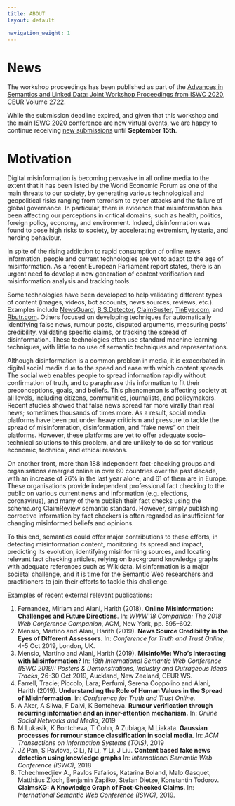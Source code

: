 ```yaml
---
title: ABOUT
layout: default

navigation_weight: 1
---
```


# News

The workshop proceedings has been published as part of the [Advances in Semantics and Linked Data: Joint Workshop Proceedings from ISWC 2020](http://ceur-ws.org/Vol-2722/), CEUR Volume 2722.

While the submission deadline expired, and given that this workshop and the main [ISWC 2020 conference](https://iswc2020.semanticweb.org/) are now virtual events, we are happy to continue receiving [new submissions](https://www.easychair.org/conferences/?conf=semiform2020) until **September 15th**. 

# Motivation

Digital misinformation is becoming pervasive in all online media to the extent that it has been listed by the World Economic Forum as one of the main threats to our society, by generating various technological and geopolitical risks ranging from terrorism to cyber attacks and the failure of global governance. In particular, there is evidence that misinformation has been affecting our perceptions in critical domains, such as health, politics, foreign policy, economy, and environment. Indeed, disinformation was found to pose high risks to society, by accelerating extremism, hysteria, and herding behaviour. 

In spite of the rising addiction to rapid consumption of online news information, people and current technologies are yet to adapt to the age of misinformation. As a recent European Parliament report states, there is an urgent need to develop a new generation of content verification and misinformation analysis and tracking tools. 

Some technologies have been developed to help validating different types of content (images, videos, bot accounts, news sources, reviews, etc.). Examples include [NewsGuard](www.newsguardtech.com), [B.S.Detector](https://gitlab.com/bs-detector/bs-detector), [ClaimBuster](https://idir.uta.edu/claimbuster/), [TinEye.com](https://tineye.com/), and [Rbutr.com](http://rbutr.com/). Others focused on developing techniques for automatically identifying false news, rumour posts, disputed arguments, measuring posts’ credibility, validating specific claims, or tracking the spread of disinformation. These technologies often use standard machine learning techniques, with little to no use of semantic techniques and representations. 

Although disinformation is a common problem in media, it is exacerbated in digital social media due to the speed and ease with which content spreads. The social web enables people to spread information rapidly without confirmation of truth, and to paraphrase this information to fit their preconceptions, goals, and beliefs. This phenomenon is affecting society at all levels, including citizens, communities, journalists, and policymakers. Recent studies showed that false news spread far more virally than real news; sometimes thousands of times more. As a result, social media platforms have been put under heavy criticism and pressure to tackle the spread of misinformation, disinformation, and “fake news” on their platforms. However, these platforms are yet to offer adequate socio-technical solutions to this problem, and are unlikely to do so for various economic, technical, and ethical reasons.

On another front, more than 188 independent fact-checking groups and organisations emerged online in over 60 countries over the past decade, with an increase of 26% in the last year alone, and 61 of them are in Europe. These organisations provide independent professional fact checking to the public on various current news and information (e.g. elections, coronavirus), and many of them publish their fact checks using the schema.org ClaimReview semantic standard. However, simply publishing corrective information by fact checkers is often regarded as insufficient for changing misinformed beliefs and opinions. 

To this end, semantics could offer major contributions to these efforts, in detecting misinformation content, monitoring its spread and impact, predicting its evolution, identifying misinforming sources, and locating relevant fact checking articles, relying on background knowledge graphs with adequate references such as Wikidata. Misinformation is a major societal challenge, and it is time for the Semantic Web researchers and practitioners to join their efforts to tackle this challenge.   


Examples of recent external relevant publications:
1. Fernandez, Miriam and Alani, Harith (2018). **Online Misinformation: Challenges and Future Directions**. In: _WWW'18 Companion: The 2018 Web Conference Companion_, ACM, New York, pp. 595–602.
1. Mensio, Martino and Alani, Harith (2019). **News Source Credibility in the Eyes of Different Assessors**. In: _Conference for Truth and Trust Online_, 4-5 Oct 2019, London, UK.
1. Mensio, Martino and Alani, Harith (2019). **MisinfoMe: Who’s Interacting with Misinformation?** In: _18th International Semantic Web Conference (ISWC 2019): Posters & Demonstrations, Industry and Outrageous Ideas Tracks_, 26-30 Oct 2019, Auckland, New Zeeland, CEUR WS.
1. Farrell, Tracie; Piccolo, Lara; Perfumi, Serena Coppolino and Alani, Harith (2019). **Understanding the Role of Human Values in the Spread of Misinformation**. In: _Conference for Truth and Trust Online._
1. A Aker, A Sliwa, F Dalvi,  K Bontcheva. **Rumour verification through recurring information and an inner-attention mechanism.** In: _Online Social Networks and Media_, 2019
1. M Lukasik, K Bontcheva, T Cohn, A Zubiaga, M Liakata. **Gaussian processes for rumour stance classification in social media.** In: _ACM Transactions on Information Systems (TOIS)_, 2019
1. JZ Pan, S Pavlova, C Li, N Li, Y Li, J Liu. **Content based fake news detection using knowledge graphs** In: _International Semantic Web Conference (ISWC)_, 2018
1. Tchechmedjiev A., Pavlos Fafalios, Katarina Boland, Malo Gasquet, Matthäus Zloch, Benjamin Zapilko, Stefan Dietze, Konstantin Todorov. **ClaimsKG: A Knowledge Graph of Fact-Checked Claims**. In: _International Semantic Web Conference (ISWC)_, 2019.
